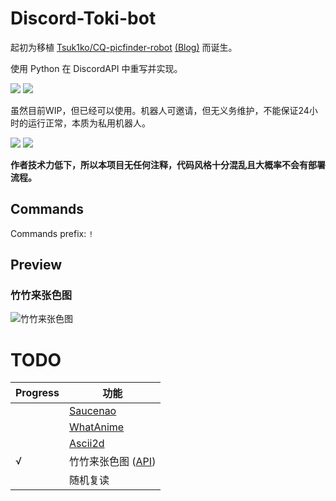 # Discord-Toki-bot
起初为移植 [Tsuk1ko/CQ-picfinder-robot](https://github.com/Tsuk1ko/CQ-picfinder-robot) [(Blog)](https://moe.best/projects/qq-robot-picfinder.html) 而诞生。

使用 Python 在 DiscordAPI 中重写并实现。

[![](https://img.shields.io/badge/Made%20with-Python%203.8.5-brightgreen)](https://www.python.org/downloads/) [![](https://img.shields.io/badge/lib-discord.py-brightgreen)](https://github.com/Rapptz/discord.py/)

虽然目前WIP，但已经可以使用。机器人可邀请，但无义务维护，不能保证24小时的运行正常，本质为私用机器人。

[![](https://img.shields.io/badge/Bot-invite%20link-blue)](https://discordapp.com/api/oauth2/authorize?client_id=687568148354170896&permissions=0&scope=bot) [![](https://img.shields.io/badge/Discord-Support%20server-blue)](https://discord.gg/MPU5qxE)

**作者技术力低下，所以本项目无任何注释，代码风格十分混乱且大概率不会有部署流程。**

## Commands

Commands prefix: `!`

## Preview

### 竹竹来张色图
![竹竹来张色图](https://i.imgur.com/oiVip6K.png)

# TODO

| Progress | 功能 |
|  ----    | ----  |
|          | [Saucenao](https://saucenao.com/) |
|          | [WhatAnime](https://trace.moe/) |
|          | [Ascii2d](https://ascii2d.net/) |
|√         | 竹竹来张色图 ([API](https://yww.uy/setuapi)) |
|          | 随机复读             |
